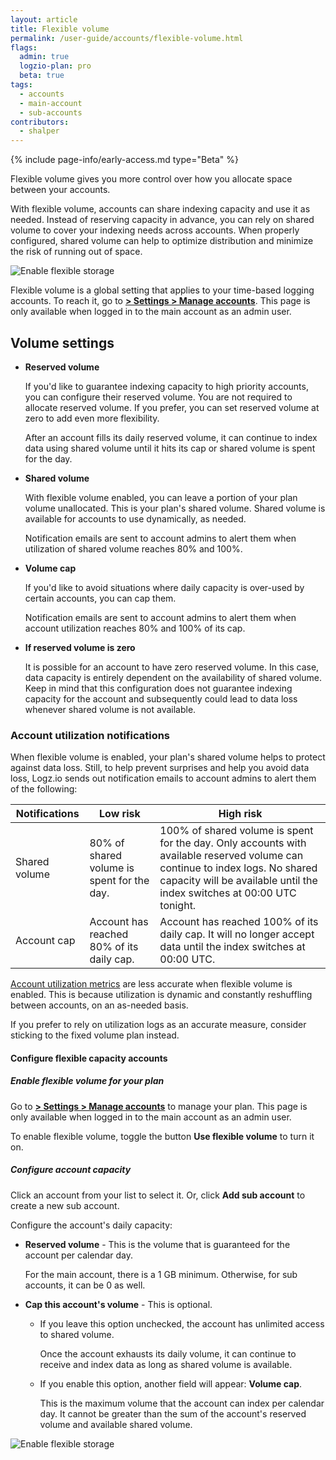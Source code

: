 ```yaml
---
layout: article
title: Flexible volume
permalink: /user-guide/accounts/flexible-volume.html
flags:
  admin: true
  logzio-plan: pro
  beta: true
tags:
  - accounts
  - main-account
  - sub-accounts
contributors:
  - shalper
---
```


{% include page-info/early-access.md type="Beta" %}

Flexible volume gives you more control over how you allocate space between your accounts.

With flexible volume, accounts can share indexing capacity and use it as needed. Instead of reserving capacity in advance, you can rely on shared volume to cover your indexing needs across accounts. When properly configured, shared volume can help to optimize distribution and minimize the risk of running out of space.


![Enable flexible storage](https://dytvr9ot2sszz.cloudfront.net/logz-docs/accounts/shared-volume.png)

Flexible volume is a global setting that applies to your time-based logging accounts. To reach it, go to [**<i class="li li-gear"></i> > Settings > Manage accounts**](https://app.logz.io/#/dashboard/settings/manage-accounts). This page is only available when logged in to the main account as an admin user.


## Volume settings

* **Reserved volume**

  If you'd like to guarantee indexing capacity to high priority accounts, you can configure their reserved volume. You are not required to allocate reserved volume. If you prefer, you can set reserved volume at zero to add even more flexibility.

  After an account fills its daily reserved volume, it can continue to index data using shared volume until it hits its cap or shared volume is spent for the day.


* **Shared volume**

  With flexible volume enabled, you can leave a portion of your plan volume unallocated. This is your plan's shared volume. Shared volume is available for accounts to use dynamically, as needed.

  Notification emails are sent to account admins to alert them when utilization of shared volume reaches 80% and 100%.


* **Volume cap**

  If you'd like to avoid situations where daily capacity is over-used by certain accounts, you can cap them.

  Notification emails are sent to account admins to alert them when account utilization reaches 80% and 100% of its cap.

* **If reserved volume is zero**

  It is possible for an account to have zero reserved volume. In this case, data capacity is entirely dependent on the availability of shared volume. Keep in mind that this configuration does not guarantee indexing capacity for the account and subsequently could lead to data loss whenever shared volume is not available.

### Account utilization notifications

When flexible volume is enabled, your plan's shared volume helps to protect against data loss. Still, to help prevent surprises and help you avoid data loss, Logz.io sends out notification emails to account admins to alert them of the following:

| Notifications | Low risk  | High risk |
|---|----|---|
| Shared volume | 80% of shared volume is spent for the day. | 100% of shared volume is spent for the day. Only accounts with available reserved volume can continue to index logs. No shared capacity will be available until the index switches at 00:00 UTC tonight. |
| Account cap | Account has reached 80% of its daily cap. | Account has reached 100% of its daily cap. It will no longer accept data until the index switches at 00:00 UTC. |

[Account utilization metrics](/user-guide/accounts/manage-account-usage.html) are less accurate when flexible volume is enabled. This is because utilization is dynamic and constantly reshuffling between accounts, on an as-needed basis.

If you prefer to rely on utilization logs as an accurate measure, consider sticking to the fixed volume plan instead.

#### Configure flexible capacity accounts

<div class="tasklist">

##### Enable flexible volume for your plan

Go to [**<i class="li li-gear"></i> > Settings > Manage accounts**](https://app.logz.io/#/dashboard/settings/manage-accounts) to manage your plan. This page is only available when logged in to the main account as an admin user.

To enable flexible volume, toggle the button **Use flexible volume** to turn it on.

##### Configure account capacity

Click an account from your list to select it. Or, click **Add sub account** to create a new sub account.

Configure the account's daily capacity:

* **Reserved volume** - This is the volume that is guaranteed for the account per calendar day.

  For the main account, there is a 1 GB minimum. Otherwise, for sub accounts, it can be 0 as well.

* **Cap this account's volume** - This is optional.

    * If you leave this option unchecked, the account has unlimited access to shared volume.

      Once the account exhausts its daily volume, it can continue to receive and index data as long as shared volume is available.

   * If you enable this option, another field will appear:  **Volume cap**.

      This is the maximum volume that the account can index per calendar day. It cannot be greater than the sum of the account's reserved volume and available shared volume.

![Enable flexible storage](https://dytvr9ot2sszz.cloudfront.net/logz-docs/accounts/configure-flexible-volume.png)

